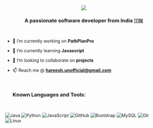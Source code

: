 <h1 align="center">
    <img src="https://readme-typing-svg.herokuapp.com/?font=Righteous&size=35&center=true&vCenter=true&width=500&height=70&duration=4000&lines=Hi+There!+👋;+I'm+<span style='color:gold'>Hareeshravi</span>+!;" />
</h1>


<h3 align="center">A passionate software developer from India 🇮🇳 </h3>

<br/>

- 🔭 I’m currently working on **PathPlanPro**

- 🌱 I’m currently learning **Javascript**

- 👯 I’m looking to collaborate on **projects**

- 📫 Reach me @ **hareesh.unofficial@gmail.com**

  <br/>

  ### Known Languages and Tools:
  <br/>
![Java](https://img.shields.io/badge/Java-black.svg?style=for-the-badge&logo=Java&labelColor=black)
![Python](https://img.shields.io/badge/Python-black.svg?style=for-the-badge&logo=Python&labelColor=black)
![JavaScript](https://img.shields.io/badge/JavaScript-black.svg?style=for-the-badge&logo=Javascript&labelColor=black)
![GitHub](https://img.shields.io/badge/Github-black.svg?style=for-the-badge&logo=Github&labelColor=black)
![Bootstrap](https://img.shields.io/badge/Bootstrap-black.svg?style=for-the-badge&logo=Bootstrap&labelColor=black&logoWidth=20)
![MySQL](https://img.shields.io/badge/MySQL-black.svg?style=for-the-badge&logo=MySQL&labelColor=black)
![Git](https://img.shields.io/badge/Git-black.svg?style=for-the-badge&logo=Git&labelColor=black)
![Linux](https://img.shields.io/badge/Linux-black.svg?style=for-the-badge&logo=Linux&labelColor=black)
<br/><br/>
  
